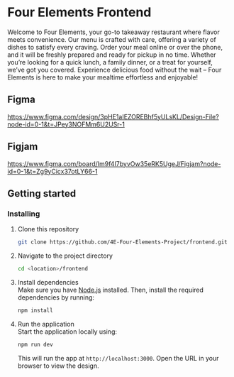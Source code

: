 # Four Elements Frontend

Welcome to Four Elements, your go-to takeaway restaurant where flavor meets convenience. Our menu is crafted with care, offering a variety of dishes to satisfy every craving. Order your meal online or over the phone, and it will be freshly prepared and ready for pickup in no time. Whether you’re looking for a quick lunch, a family dinner, or a treat for yourself, we’ve got you covered. Experience delicious food without the wait – Four Elements is here to make your mealtime effortless and enjoyable!

## Figma
https://www.figma.com/design/3pHE1aIEZOREBhf5yULsKL/Design-File?node-id=0-1&t=JPey3NOFMm6U2USr-1
## Figjam
https://www.figma.com/board/Im9f4I7byvOw35eRK5UgeJ/Figjam?node-id=0-1&t=Zg9yCicx37otLY66-1



## Getting started

### Installing

1. Clone this repository

   ```bash
   git clone https://github.com/4E-Four-Elements-Project/frontend.git
   ```

2. Navigate to the project directory

   ```bash
   cd <location>/frontend
   ```

3. Install dependencies  
   Make sure you have [Node.js](https://nodejs.org/) installed. Then, install the required dependencies by running:

   ```bash
   npm install
   ```

4. Run the application  
   Start the application locally using:
   ```bash
   npm run dev
   ```
   This will run the app at `http://localhost:3000`. Open the URL in your browser to view the design.
